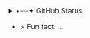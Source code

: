 <details>
<summary>•┈┈✦ GitHub Status </summary>
Here are some ideas to get you started:

..................................................
:                    ......                      :
:                 .:||||||||:.                   :
:                /            \                  :
:               (   o      o   )                 :
:-------@@@@----------:  :----------@@@@---------:
:                     `--'                       :
:                                                :
:                                                :
:         K I L R O Y   S A Y S   H I !          :
:................................................:  
</details>

- ⚡ Fun fact: ...
